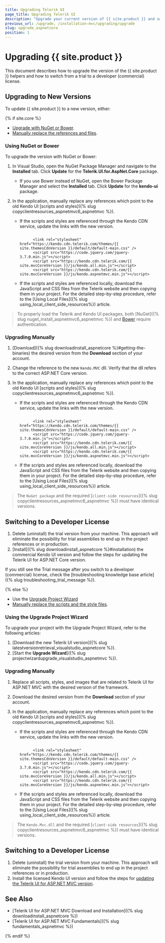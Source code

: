 ```yaml
---
title: Upgrading Telerik UI
page_title: Upgrading Telerik UI
description: "Upgrade your current version of {{ site.product }} and switch from a trial to a developer license."
previous_url: /upgrade, /installation-mvc/upgrading/upgrade
slug: upgrade_aspnetcore
position: 1
---
```


# Upgrading {{ site.product }}

This document describes how to upgrade the version of the {{ site.product }} helpers and how to switch from a trial to a developer (commercial) license.

## Upgrading to New Versions

To update {{ site.product }} to a new version, either:

{% if site.core %}

* [Upgrade with NuGet or Bower](#using-nuget-or-bower).
* [Manually replace the references and files](#upgrading-manually).

### Using NuGet or Bower

To upgrade the version with NuGet or Bower:

1. In Visual Studio, open the NuGet Package Manager and navigate to the **Installed** tab. Click **Update** for the **Telerik.UI.for.AspNet.Core** package.
   * If you use Bower instead of NuGet, open the Bower Package Manager and select the **Installed** tab. Click **Update** for the **kendo-ui** package.
1. In the application, manually replace any references which point to the old Kendo UI [scripts and styles]({% slug copyclientresources_aspnetmvc6_aspnetmvc %}).

   * If the scripts and styles are referenced through the Kendo CDN service, update the links with the new version.

      ```_Layout.cshtml
      
            <link rel="stylesheet" href="https://kendo.cdn.telerik.com/themes/{{ site.themesCdnVersion }}/default/default-main.css" />
            <script src="https://code.jquery.com/jquery-3.7.0.min.js"></script>
            <script src="https://kendo.cdn.telerik.com/{{ site.mvcCoreVersion }}/js/kendo.all.min.js"></script>
            <script src="https://kendo.cdn.telerik.com/{{ site.mvcCoreVersion }}/js/kendo.aspnetmvc.min.js"></script>

      ```

   * If the scripts and styles are referenced locally, download the JavaScript and CSS files from the Telerik website and then copying them in your project. For the detailed step-by-step procedure, refer to the [Using Local Files]({% slug using_local_client_side_resources%}) article.


> To properly load the Telerik and Kendo UI packages, both [NuGet]({% slug nuget_install_aspnetmvc6_aspnetmvc %}) and [Bower](https://docs.telerik.com/kendo-ui/intro/installation/bower-install#kendo-ui-professional) require authentication.

### Upgrading Manually

1. [Download]({% slug downloadinstall_aspnetcore %}#getting-the-binaries) the desired version from the **Download** section of your account.
1. Change the reference to the new `Kendo.MVC` dll. Verify that the dll refers to the correct ASP.NET Core version.
1. In the application, manually replace any references which point to the old Kendo UI [scripts and styles]({% slug copyclientresources_aspnetmvc6_aspnetmvc %}).

   * If the scripts and styles are referenced through the Kendo CDN service, update the links with the new version.

      ```_Layout.cshtml
      
            <link rel="stylesheet" href="https://kendo.cdn.telerik.com/themes/{{ site.themesCdnVersion }}/default/default-main.css" />
            <script src="https://code.jquery.com/jquery-3.7.0.min.js"></script>
            <script src="https://kendo.cdn.telerik.com/{{ site.mvcCoreVersion }}/js/kendo.all.min.js"></script>
            <script src="https://kendo.cdn.telerik.com/{{ site.mvcCoreVersion }}/js/kendo.aspnetmvc.min.js"></script>

      ```

   * If the scripts and styles are referenced locally, download the JavaScript and CSS files from the Telerik website and then copying them in your project. For the detailed step-by-step procedure, refer to the [Using Local Files]({% slug using_local_client_side_resources%}) article.

> The `NuGet package` and the required [`client-side resources`]({% slug copyclientresources_aspnetmvc6_aspnetmvc %}) must have identical versions.

## Switching to a Developer License

1. Delete (uninstall) the trial version from your machine. This approach will eliminate the possibility for trial assemblies to end up in the project references or in production.
1. [Install]({% slug downloadinstall_aspnetcore %}#installation) the commercial Kendo UI version and follow the steps for updating the Telerik UI for ASP.NET Core version.

If you still see the Trial message after you switch to a developer (commercial) license, check the [troubleshooting knowledge base article]({% slug troubleshooting_trial_message %}).

{% else %}

* Use the [Upgrade Project Wizard](#using-the-upgrade-project-wizard)
* [Manually replace the scripts and the style files](#upgrading-manually).

### Using the Upgrade Project Wizard

To upgrade your project with the Upgrade Project Wizard, refer to the following articles:

1. [Download the new Telerik UI version]({% slug latestversionretrieval_visualstudio_aspnetcore %}).
1. [Start the **Upgrade Wizard**]({% slug projectwizardupgrade_visualstudio_aspnetmvc %}).

### Upgrading Manually

1. Replace all scripts, styles, and images that are related to Telerik UI for ASP.NET MVC with the desired version of the framework.
1. Download the desired version from the **Download** section of your account.
1. In the application, manually replace any references which point to the old Kendo UI [scripts and styles]({% slug copyclientresources_aspnetmvc6_aspnetmvc %}).

   * If the scripts and styles are referenced through the Kendo CDN service, update the links with the new version.

      ```_Layout.cshtml
      
            <link rel="stylesheet" href="https://kendo.cdn.telerik.com/themes/{{ site.themesCdnVersion }}/default/default-main.css" />
            <script src="https://code.jquery.com/jquery-3.7.0.min.js"></script>
            <script src="https://kendo.cdn.telerik.com/{{ site.mvcCoreVersion }}/js/kendo.all.min.js"></script>
            <script src="https://kendo.cdn.telerik.com/{{ site.mvcCoreVersion }}/js/kendo.aspnetmvc.min.js"></script>

      ```

   * If the scripts and styles are referenced locally, download the JavaScript and CSS files from the Telerik website and then copying them in your project. For the detailed step-by-step procedure, refer to the [Using Local Files]({% slug using_local_client_side_resources%}) article.

> The `Kendo.Mvc.dll` and the required [`client-side resources`]({% slug copyclientresources_aspnetmvc6_aspnetmvc %}) must have identical versions.

## Switching to a Developer License

1. Delete (uninstall) the trial version from your machine. This approach will eliminate the possibility for trial assemblies to end up in the project references or in production.
1. Install the licensed Kendo UI version and follow the steps for [updating the Telerik UI for ASP.NET MVC version](#upgrading-to-new-versions).

## See Also

* [Telerik UI for ASP.NET MVC Download and Installation]({% slug downloadinstall_aspnetcore %})
* [Telerik UI for ASP.NET MVC Fundamentals]({% slug fundamentals_aspnetmvc %})

{% endif %}
